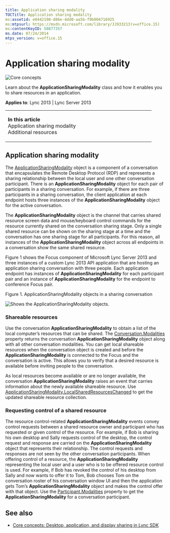 ```yaml
---
title: Application sharing modality
TOCTitle: Application sharing modality
ms:assetid: e0442198-d86e-4dd0-aa5b-f9b004716925
ms:mtpsurl: https://msdn.microsoft.com/library/JJ933213(v=office.15)
ms:contentKeyID: 50877357
ms.date: 07/24/2014
mtps_version: v=office.15
---
```


# Application sharing modality

![Core concepts](images/JJ933133.mod_icon_CoreConcepts_long(Office.15).png "Core concepts")

Learn about the **ApplicationSharingModality** class and how it enables you to share resources in an application.



**Applies to**: Lync 2013 | Lync Server 2013

<table>
<colgroup>
<col style="width: 50%" />
<col style="width: 50%" />
</colgroup>
<tbody>
<tr class="odd">
<td><p><strong>In this article</strong><br />
Application sharing modality<br />
Additional resources</p></td>
<td><p></p></td>
</tr>
</tbody>
</table>

## Application sharing modality

The [ApplicationSharingModality](https://msdn.microsoft.com/library/jj275536\(v=office.15\)) object is a component of a conversation that encapsulates the Remote Desktop Protocol (RDP) and represents a sharing relationship between the local user and one other conversation participant. There is an **ApplicationSharingModality** object for each pair of participants in a sharing conversation. For example, if there are three participants in a sharing conversation, the client application at each endpoint hosts three instances of the **ApplicationSharingModality** object for the active conversation.

The **ApplicationSharingModality** object is the channel that carries shared resource screen data and mouse/keyboard control commands for the resource currently shared on the conversation sharing stage. Only a single shared resource can be shown on the sharing stage at a time and the conversation has one sharing stage for all participants. For this reason, all instances of the **ApplicationSharingModality** object across all endpoints in a conversation show the same shared resource.

Figure 1 shows the Focus component of Microsoft Lync Server 2013 and three instances of a custom Lync 2013 API application that are hosting an application sharing conversation with three people. Each application endpoint has instances of **ApplicationSharingModality** for each participant pair and an instance of **ApplicationSharingModality** for the endpoint to conference Focus pair.

Figure 1. ApplicationSharingModality objects in a sharing conversation

  
![Shows the ApplicationSharingModality objects.](images/JJ933213.LyncClient(Office.15).jpg "Shows the ApplicationSharingModality objects.")

### Shareable resources

Use the conversation **ApplicationSharingModality** to obtain a list of the local computer’s resources that can be shared. The [Conversation.Modalities](https://msdn.microsoft.com/library/jj275560\(v=office.15\)) property returns the conversation **ApplicationSharingModality** object along with all other conversation modalities. You can get local shareable resources when the conversation object is created and before the **ApplicationSharingModality** is connected to the Focus and the conversation is active. This allows you to verify that a desired resource is available before inviting people to the conversation.

As local resources become available or are no longer available, the conversation **ApplicationSharingModality** raises an event that carries information about the newly available shareable resource. Use [ApplicationSharingModality.LocalSharedResourcesChanged](https://msdn.microsoft.com/library/jj276856\(v=office.15\)) to get the updated shareable resource collection.

### Requesting control of a shared resource

The resource control-related **ApplicationSharingModality** events convey control requests between a shared resource owner and participant who has requested or given control of the resource. For example, if Bob is sharing his own desktop and Sally requests control of the desktop, the control request and response are carried on the **ApplicationSharingModality** object that represents their relationship. The control requests and responses are not seen by the other conversation participants. When offering control of a resource, the **ApplicationSharingModality** representing the local user and a user who is to be offered resource control is used. For example, if Bob has revoked the control of his desktop from Sally and now wants to offer it to Tom, Bob chooses Tom on the conversation roster of his conversation window UI and then the application gets Tom’s **ApplicationSharingModality** object and makes the control offer with that object. Use the [Participant.Modalities](https://msdn.microsoft.com/library/jj267336\(v=office.15\)) property to get the **ApplicationSharingModality** for a conversation participant.

## See also

  - [Core concepts: Desktop, application, and display sharing in Lync SDK](core-concepts-desktop-application-and-display-sharing-in-lync-sdk.md)

